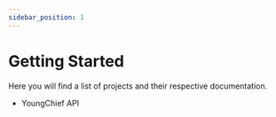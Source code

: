 ```yaml
---
sidebar_position: 1
---
```


# Getting Started

Here you will find a list of projects and their respective documentation.

- YoungChief API
